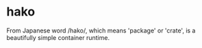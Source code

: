 # hako

From Japanese word /hako/, which means 'package' or 'crate', is a beautifully
simple container runtime.

